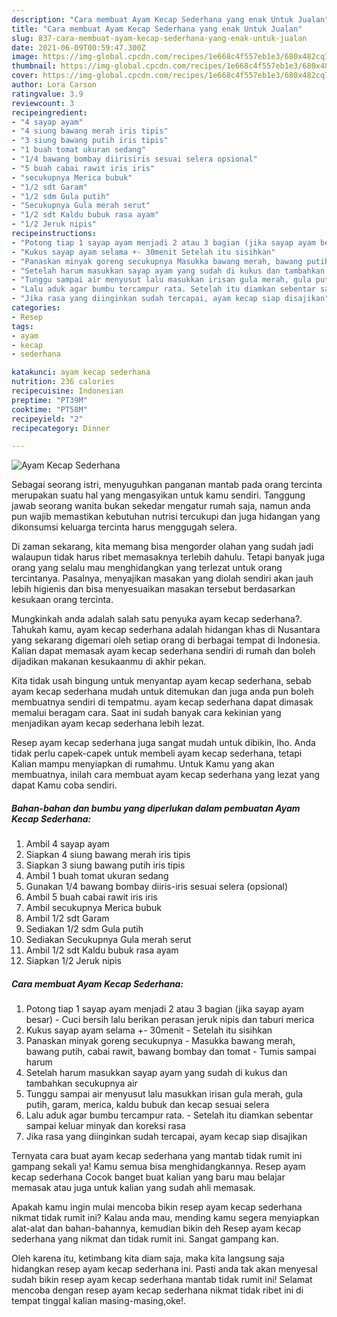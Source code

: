 ```yaml
---
description: "Cara membuat Ayam Kecap Sederhana yang enak Untuk Jualan"
title: "Cara membuat Ayam Kecap Sederhana yang enak Untuk Jualan"
slug: 837-cara-membuat-ayam-kecap-sederhana-yang-enak-untuk-jualan
date: 2021-06-09T00:59:47.300Z
image: https://img-global.cpcdn.com/recipes/1e668c4f557eb1e3/680x482cq70/ayam-kecap-sederhana-foto-resep-utama.jpg
thumbnail: https://img-global.cpcdn.com/recipes/1e668c4f557eb1e3/680x482cq70/ayam-kecap-sederhana-foto-resep-utama.jpg
cover: https://img-global.cpcdn.com/recipes/1e668c4f557eb1e3/680x482cq70/ayam-kecap-sederhana-foto-resep-utama.jpg
author: Lora Carson
ratingvalue: 3.9
reviewcount: 3
recipeingredient:
- "4 sayap ayam"
- "4 siung bawang merah iris tipis"
- "3 siung bawang putih iris tipis"
- "1 buah tomat ukuran sedang"
- "1/4 bawang bombay diirisiris sesuai selera opsional"
- "5 buah cabai rawit iris iris"
- "secukupnya Merica bubuk"
- "1/2 sdt Garam"
- "1/2 sdm Gula putih"
- "Secukupnya Gula merah serut"
- "1/2 sdt Kaldu bubuk rasa ayam"
- "1/2 Jeruk nipis"
recipeinstructions:
- "Potong tiap 1 sayap ayam menjadi 2 atau 3 bagian (jika sayap ayam besar) Cuci bersih lalu berikan perasan jeruk nipis dan taburi merica"
- "Kukus sayap ayam selama +- 30menit Setelah itu sisihkan"
- "Panaskan minyak goreng secukupnya Masukka bawang merah, bawang putih, cabai rawit, bawang bombay dan tomat Tumis sampai harum"
- "Setelah harum masukkan sayap ayam yang sudah di kukus dan tambahkan secukupnya air"
- "Tunggu sampai air menyusut lalu masukkan irisan gula merah, gula putih, garam, merica, kaldu bubuk dan kecap sesuai selera"
- "Lalu aduk agar bumbu tercampur rata. Setelah itu diamkan sebentar sampai keluar minyak dan koreksi rasa"
- "Jika rasa yang diinginkan sudah tercapai, ayam kecap siap disajikan"
categories:
- Resep
tags:
- ayam
- kecap
- sederhana

katakunci: ayam kecap sederhana 
nutrition: 236 calories
recipecuisine: Indonesian
preptime: "PT39M"
cooktime: "PT58M"
recipeyield: "2"
recipecategory: Dinner

---
```



![Ayam Kecap Sederhana](https://img-global.cpcdn.com/recipes/1e668c4f557eb1e3/680x482cq70/ayam-kecap-sederhana-foto-resep-utama.jpg)

Sebagai seorang istri, menyuguhkan panganan mantab pada orang tercinta merupakan suatu hal yang mengasyikan untuk kamu sendiri. Tanggung jawab seorang  wanita bukan sekedar mengatur rumah saja, namun anda pun wajib memastikan kebutuhan nutrisi tercukupi dan juga hidangan yang dikonsumsi keluarga tercinta harus menggugah selera.

Di zaman  sekarang, kita memang bisa mengorder olahan yang sudah jadi walaupun tidak harus ribet memasaknya terlebih dahulu. Tetapi banyak juga orang yang selalu mau menghidangkan yang terlezat untuk orang tercintanya. Pasalnya, menyajikan masakan yang diolah sendiri akan jauh lebih higienis dan bisa menyesuaikan masakan tersebut berdasarkan kesukaan orang tercinta. 



Mungkinkah anda adalah salah satu penyuka ayam kecap sederhana?. Tahukah kamu, ayam kecap sederhana adalah hidangan khas di Nusantara yang sekarang digemari oleh setiap orang di berbagai tempat di Indonesia. Kalian dapat memasak ayam kecap sederhana sendiri di rumah dan boleh dijadikan makanan kesukaanmu di akhir pekan.

Kita tidak usah bingung untuk menyantap ayam kecap sederhana, sebab ayam kecap sederhana mudah untuk ditemukan dan juga anda pun boleh membuatnya sendiri di tempatmu. ayam kecap sederhana dapat dimasak memalui beragam cara. Saat ini sudah banyak cara kekinian yang menjadikan ayam kecap sederhana lebih lezat.

Resep ayam kecap sederhana juga sangat mudah untuk dibikin, lho. Anda tidak perlu capek-capek untuk membeli ayam kecap sederhana, tetapi Kalian mampu menyiapkan di rumahmu. Untuk Kamu yang akan membuatnya, inilah cara membuat ayam kecap sederhana yang lezat yang dapat Kamu coba sendiri.

<!--inarticleads1-->

##### Bahan-bahan dan bumbu yang diperlukan dalam pembuatan Ayam Kecap Sederhana:

1. Ambil 4 sayap ayam
1. Siapkan 4 siung bawang merah iris tipis
1. Siapkan 3 siung bawang putih iris tipis
1. Ambil 1 buah tomat ukuran sedang
1. Gunakan 1/4 bawang bombay diiris-iris sesuai selera (opsional)
1. Ambil 5 buah cabai rawit iris iris
1. Ambil secukupnya Merica bubuk
1. Ambil 1/2 sdt Garam
1. Sediakan 1/2 sdm Gula putih
1. Sediakan Secukupnya Gula merah serut
1. Ambil 1/2 sdt Kaldu bubuk rasa ayam
1. Siapkan 1/2 Jeruk nipis




<!--inarticleads2-->

##### Cara membuat Ayam Kecap Sederhana:

1. Potong tiap 1 sayap ayam menjadi 2 atau 3 bagian (jika sayap ayam besar) - Cuci bersih lalu berikan perasan jeruk nipis dan taburi merica
1. Kukus sayap ayam selama +- 30menit - Setelah itu sisihkan
1. Panaskan minyak goreng secukupnya - Masukka bawang merah, bawang putih, cabai rawit, bawang bombay dan tomat - Tumis sampai harum
1. Setelah harum masukkan sayap ayam yang sudah di kukus dan tambahkan secukupnya air
1. Tunggu sampai air menyusut lalu masukkan irisan gula merah, gula putih, garam, merica, kaldu bubuk dan kecap sesuai selera
1. Lalu aduk agar bumbu tercampur rata. - Setelah itu diamkan sebentar sampai keluar minyak dan koreksi rasa
1. Jika rasa yang diinginkan sudah tercapai, ayam kecap siap disajikan




Ternyata cara buat ayam kecap sederhana yang mantab tidak rumit ini gampang sekali ya! Kamu semua bisa menghidangkannya. Resep ayam kecap sederhana Cocok banget buat kalian yang baru mau belajar memasak atau juga untuk kalian yang sudah ahli memasak.

Apakah kamu ingin mulai mencoba bikin resep ayam kecap sederhana nikmat tidak rumit ini? Kalau anda mau, mending kamu segera menyiapkan alat-alat dan bahan-bahannya, kemudian bikin deh Resep ayam kecap sederhana yang nikmat dan tidak rumit ini. Sangat gampang kan. 

Oleh karena itu, ketimbang kita diam saja, maka kita langsung saja hidangkan resep ayam kecap sederhana ini. Pasti anda tak akan menyesal sudah bikin resep ayam kecap sederhana mantab tidak rumit ini! Selamat mencoba dengan resep ayam kecap sederhana nikmat tidak ribet ini di tempat tinggal kalian masing-masing,oke!.

